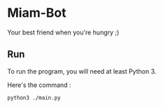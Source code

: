# Miam-Bot
Your best friend when you're hungry ;)


## Run
To run the program, you will need at least Python 3.

Here's the command : 
```sh
python3 ./main.py
```

